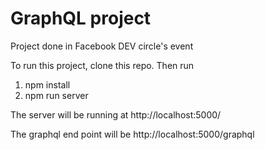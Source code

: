 # GraphQL project
Project done in Facebook DEV circle's event

To run this project, clone this repo. 
Then run 
1. npm install 
2. npm run server

The server will be running at http://localhost:5000/

The graphql end point will be http://localhost:5000/graphql
